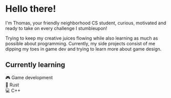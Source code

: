 # Hello there!

I'm Thomas, your friendly neighborhood CS student, curious, motivated and ready to take on every challenge I stumbleupon!

Trying to keep my creative juices flowing while also learning as much as possible about programming. 
Currently, my side projects consist of me dipping my toes in game dev and trying to learn more about game design.

## Currently learning
:video_game: Game development  
:crab: Rust  
:computer: C++  
